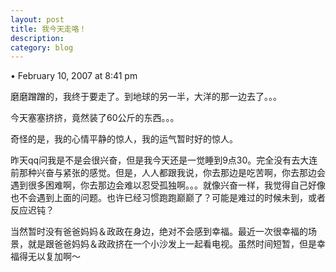 ```yaml
---
layout: post
title: 我今天走咯！
description: 
category: blog
---
```

• February 10, 2007 at 8:41 pm 
 
磨磨蹭蹭的，我终于要走了。到地球的另一半，大洋的那一边去了。。。

今天塞塞挤挤，竟然装了60公斤的东西。。。

奇怪的是，我的心情平静的惊人，我的运气暂时好的惊人。

昨天qq问我是不是会很兴奋，但是我今天还是一觉睡到9点30。完全没有去大连前那种兴奋与紧张的感觉。但是，人人都跟我说，你去那边是吃苦啊，你去那边会遇到很多困难啊，你去那边会难以忍受孤独啊。。。就像兴奋一样，我觉得自己好像也不会遇到上面的问题。也许已经习惯跑跑巅巅了？可能是难过的时候未到，或者反应迟钝？

当然暂时没有爸爸妈妈＆政政在身边，绝对不会感到幸福。最近一次很幸福的场景，就是跟爸爸妈妈＆政政挤在一个小沙发上一起看电视。虽然时间短暂，但是幸福得无以复加啊～